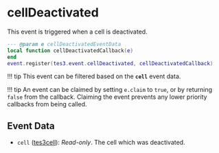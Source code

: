 # cellDeactivated

This event is triggered when a cell is deactivated.

```lua
--- @param e cellDeactivatedEventData
local function cellDeactivatedCallback(e)
end
event.register(tes3.event.cellDeactivated, cellDeactivatedCallback)
```

!!! tip
	This event can be filtered based on the **`cell`** event data.

!!! tip
	An event can be claimed by setting `e.claim` to `true`, or by returning `false` from the callback. Claiming the event prevents any lower priority callbacks from being called.

## Event Data

* `cell` ([tes3cell](../../types/tes3cell)): *Read-only*. The cell which was deactivated.

